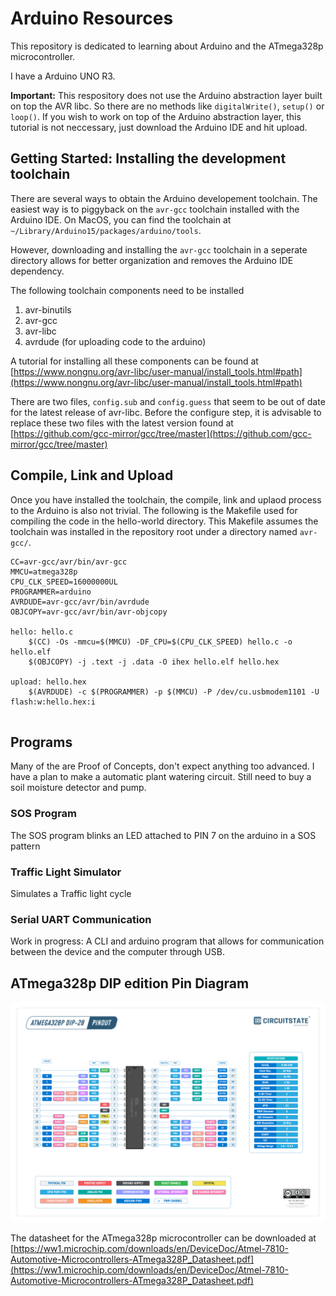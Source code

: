# Arduino Resources

This repository is dedicated to learning about Arduino and the ATmega328p
microcontroller. 

I have a Arduino UNO R3.

**Important:** This respository does not use the Arduino abstraction layer built
on top the AVR libc. So there are no methods like `digitalWrite()`, `setup()`
or `loop()`. If you wish to work on top of the Arduino abstraction layer, this
tutorial is not neccessary, just download the Arduino IDE and hit upload.

## Getting Started: Installing the development toolchain

There are several ways to obtain the Arduino developement toolchain. The easiest
way is to piggyback on the `avr-gcc` toolchain installed with the Arduino IDE.
On MacOS, you can find the toolchain at `~/Library/Arduino15/packages/arduino/tools`.

However, downloading and installing the `avr-gcc` toolchain in a seperate 
directory allows for better organization and removes the Arduino IDE dependency.

The following toolchain components need to be installed

  1. avr-binutils
  2. avr-gcc
  3. avr-libc
  4. avrdude (for uploading code to the arduino)

A tutorial for installing all these components can be found at [https://www.nongnu.org/avr-libc/user-manual/install_tools.html#path](https://www.nongnu.org/avr-libc/user-manual/install_tools.html#path)

There are two files, `config.sub` and `config.guess` that seem to be out of
date for the latest release of avr-libc. Before the configure step, it is 
advisable to replace these two files with the latest version found at 
[https://github.com/gcc-mirror/gcc/tree/master](https://github.com/gcc-mirror/gcc/tree/master)

## Compile, Link and Upload

Once you have installed the toolchain, the compile, link and uplaod process
to the Arduino is also not trivial. The following is the Makefile used for
compiling the code in the hello-world directory. This Makefile assumes the
toolchain was installed in the repository root under a directory named `avr-gcc/`. 

```make
CC=avr-gcc/avr/bin/avr-gcc
MMCU=atmega328p
CPU_CLK_SPEED=16000000UL
PROGRAMMER=arduino
AVRDUDE=avr-gcc/avr/bin/avrdude
OBJCOPY=avr-gcc/avr/bin/avr-objcopy

hello: hello.c
	$(CC) -Os -mmcu=$(MMCU) -DF_CPU=$(CPU_CLK_SPEED) hello.c -o hello.elf
	$(OBJCOPY) -j .text -j .data -O ihex hello.elf hello.hex

upload: hello.hex
	$(AVRDUDE) -c $(PROGRAMMER) -p $(MMCU) -P /dev/cu.usbmodem1101 -U flash:w:hello.hex:i
	
```

## Programs

Many of the are Proof of Concepts, don't expect anything too advanced. I have a plan to make a automatic plant watering
circuit. Still need to buy a soil moisture detector and pump.

### SOS Program

The SOS program blinks an LED attached to PIN 7 on the arduino in a SOS pattern

### Traffic Light Simulator

Simulates a Traffic light cycle

### Serial UART Communication

Work in progress: A CLI and arduino program that allows for communication between the device and the computer through USB.

## ATmega328p DIP edition Pin Diagram
![](docs/ATmega328p_pin_diagram.png)

The datasheet for the ATmega328p microcontroller can be downloaded at
[https://ww1.microchip.com/downloads/en/DeviceDoc/Atmel-7810-Automotive-Microcontrollers-ATmega328P_Datasheet.pdf](https://ww1.microchip.com/downloads/en/DeviceDoc/Atmel-7810-Automotive-Microcontrollers-ATmega328P_Datasheet.pdf)


